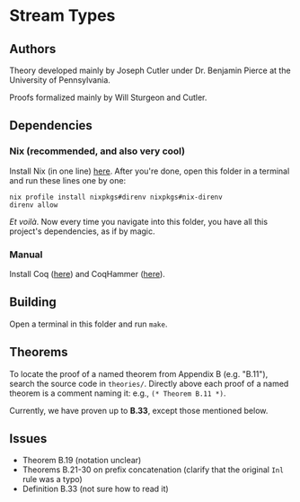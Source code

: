 # Stream Types

## Authors

Theory developed mainly by Joseph Cutler under Dr. Benjamin Pierce at the University of Pennsylvania.

Proofs formalized mainly by Will Sturgeon and Cutler.

## Dependencies

### Nix (recommended, and also very cool)
Install Nix (in one line) [here](https://nixos.org/download#nix-install-macos).
After you're done, open this folder in a terminal and run these lines one by one:
```
nix profile install nixpkgs#direnv nixpkgs#nix-direnv
direnv allow
```
_Et voilà_. Now every time you navigate into this folder, you have all this project's dependencies, as if by magic.

### Manual

Install Coq ([here](https://coq.inria.fr/download)) and CoqHammer ([here](https://coqhammer.github.io/#installation)).

## Building

Open a terminal in this folder and run `make`.

## Theorems

To locate the proof of a named theorem from Appendix B (e.g. "B.11"), search the source code in `theories/`.
Directly above each proof of a named theorem is a comment naming it: e.g., `(* Theorem B.11 *)`.

Currently, we have proven up to **B.33**, except those mentioned below.

## Issues

- Theorem B.19 (notation unclear)
- Theorems B.21-30 on prefix concatenation (clarify that the original `Inl` rule was a typo)
- Definition B.33 (not sure how to read it)
